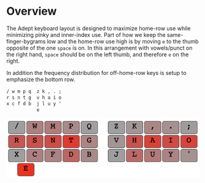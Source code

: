 # Overview

The Adept keyboard layout is designed to maximize home-row use while minimizing pinky and inner-index use. Part of how we keep the same-finger-bygrams low and the home-row use high is by moving `e` to the thumb opposite of the one `space` is on. In this arrangement with vowels/punct on the right hand, `space` should be on the left thumb, and therefore `e` on the right.

In addition the frequency distribution for off-home-row keys is setup to emphasize the bottom row. 

```
/ w m p q  z k , . ;
r s n t g  v h a i o
x c f d b  j l u y '
           e
```

![heatmap](heatmap.png)
